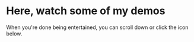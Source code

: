 # Here, watch some of my demos

When you're done being entertained, you can scroll down or click the icon below.
